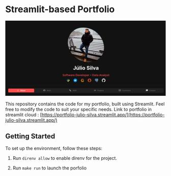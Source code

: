 # Streamlit-based Portfolio

![Portfolio](image/portfolio.jpg)

This repository contains the code for my portfolio, built using Streamlit. Feel free to modify the code to suit your specific needs.
Link to portfolio in streamlit cloud : [https://portfolio-julio-silva.streamlit.app/](https://portfolio-julio-silva.streamlit.app/)

## Getting Started

To set up the environment, follow these steps:

1. Run `direnv allow` to enable direnv for the project.

2. Run `make run` to launch the porfolio
